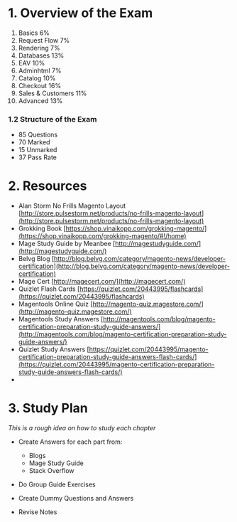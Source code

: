 # 1. Overview of the Exam

1. Basics                   6%
2. Request Flow             7%
3. Rendering                7%
4. Databases                13%
5. EAV                      10%
6. Adminhtml                7%
7. Catalog                  10%
8. Checkout                 16%
9. Sales & Customers        11%
10. Advanced                13%


### 1.2 Structure of the Exam

- 85 Questions
- 70 Marked
- 15 Unmarked
- 37 Pass Rate


# 2. Resources

- Alan Storm No Frills Magento Layout [http://store.pulsestorm.net/products/no-frills-magento-layout](http://store.pulsestorm.net/products/no-frills-magento-layout)
- Grokking Book [https://shop.vinaikopp.com/grokking-magento/](https://shop.vinaikopp.com/grokking-magento/#!/home)
- Mage Study Guide by Meanbee [http://magestudyguide.com/](http://magestudyguide.com/)
- Belvg Blog [http://blog.belvg.com/category/magento-news/developer-certification](http://blog.belvg.com/category/magento-news/developer-certification)
- Mage Cert [http://magecert.com/](http://magecert.com/)
- Quizlet Flash Cards [https://quizlet.com/20443995/flashcards](https://quizlet.com/20443995/flashcards)
- Magentools Online Quiz [http://magento-quiz.magestore.com/](http://magento-quiz.magestore.com/)
- Magentools Study Answers [http://magentools.com/blog/magento-certification-preparation-study-guide-answers/](http://magentools.com/blog/magento-certification-preparation-study-guide-answers/)
- Quizlet Study Answers [https://quizlet.com/20443995/magento-certification-preparation-study-guide-answers-flash-cards/](https://quizlet.com/20443995/magento-certification-preparation-study-guide-answers-flash-cards/)
-


# 3. Study Plan

*This is a rough idea on how to study each chapter*

- Create Answers for each part from:

    - Blogs
    - Mage Study Guide
    - Stack Overflow



- Do Group Guide Exercises
- Create Dummy Questions and Answers
- Revise Notes

